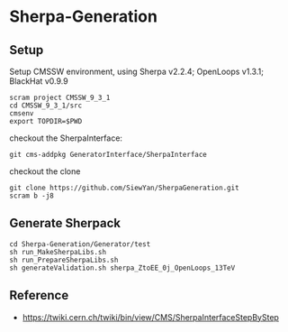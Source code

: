 # Sherpa-Generation

## Setup

   Setup CMSSW environment, using Sherpa v2.2.4; OpenLoops v1.3.1; BlackHat v0.9.9

   ```
   scram project CMSSW_9_3_1
   cd CMSSW_9_3_1/src
   cmsenv	 
   export TOPDIR=$PWD
   ```

   checkout the SherpaInterface: 

   ```
   git cms-addpkg GeneratorInterface/SherpaInterface
   ```

   checkout the clone

   ```
   git clone https://github.com/SiewYan/SherpaGeneration.git
   scram b -j8
   ```

## Generate Sherpack

   ```
   cd Sherpa-Generation/Generator/test
   sh run_MakeSherpaLibs.sh
   sh run_PrepareSherpaLibs.sh
   sh generateValidation.sh sherpa_ZtoEE_0j_OpenLoops_13TeV
   ```

## Reference

   - https://twiki.cern.ch/twiki/bin/view/CMS/SherpaInterfaceStepByStep
